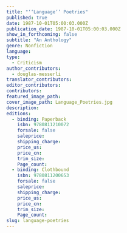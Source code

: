 ```yaml
---
title: "‘‘Language’’ Poetries"
published: true
date: 1987-10-01T05:00:03.000Z
publication_date: 1987-10-01T05:00:03.000Z
show_in_forthcoming: false
subtitle: "An Anthology"
genre: Nonfiction
language:
type:
  - Criticism
author_contributors:
  - douglas-messerli
translator_contributors:
editor_contributors:
contributors:
featured_image_path:
cover_image_path: Language_Poetries.jpg
description:
editions:
  - binding: Paperback
    isbn: 9780811210072
    forsale: false
    saleprice:
    shipping_charge:
    price_us:
    price_cn:
    trim_size:
    Page_count:
  - binding: Clothbound
    isbn: 9780811200653
    forsale: false
    saleprice:
    shipping_charge:
    price_us:
    price_cn:
    trim_size:
    Page_count:
slug: language-poetries
---
```


